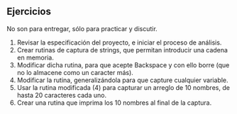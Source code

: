 ## Ejercicios

No son para entregar, sólo para practicar y discutir.

1.  Revisar la especificación del proyecto, e iniciar el proceso de análisis.
2.  Crear rutinas de captura de strings, que permitan introducir una cadena en memoria.
3.  Modificar dicha rutina, para que acepte Backspace y con ello borre (que no lo almacene como un caracter más).
4.  Modificar la rutina, generalizándola para que capture cualquier variable.
5.  Usar la rutina modificada (4) para capturar un arreglo de 10 nombres, de hasta 20 caracteres cada uno.
6.  Crear una rutina que imprima los 10 nombres al final de la captura.